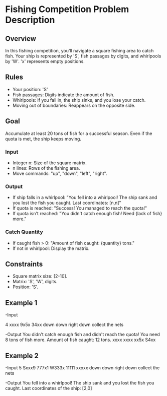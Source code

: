 # Fishing Competition Problem Description

## Overview
In this fishing competition, you'll navigate a square fishing area to catch fish. Your ship is represented by 'S', fish passages by digits, and whirlpools by 'W'. 'x' represents empty positions.

## Rules
- Your position: 'S'
- Fish passages: Digits indicate the amount of fish.
- Whirlpools: If you fall in, the ship sinks, and you lose your catch.
- Moving out of boundaries: Reappears on the opposite side.

## Goal
Accumulate at least 20 tons of fish for a successful season. Even if the quota is met, the ship keeps moving.

### Input
- Integer n: Size of the square matrix.
- n lines: Rows of the fishing area.
- Move commands: "up", "down", "left", "right".

### Output
- If ship falls in a whirlpool:
  "You fell into a whirlpool! The ship sank and you lost the fish you caught. Last coordinates: [n,n]"
- If quota is reached:
  "Success! You managed to reach the quota!"
- If quota isn't reached:
  "You didn't catch enough fish! Need {lack of fish} more."

### Catch Quantity
- If caught fish > 0: "Amount of fish caught: {quantity} tons."
- If not in whirlpool: Display the matrix.

## Constraints
- Square matrix size: [2-10].
- Matrix: 'S', 'W', digits.
- Position: 'S'.

## Example 1
-Input

4
xxxx
9x5x
34xx
down
down
right
down
collect the nets


-Output
You didn't catch enough fish and didn't reach the quota! You need 8 tons of fish more.
Amount of fish caught: 12 tons.
xxxx
xxxx
xx5x
S4xx

## Example 2
-Input
5
Sxxx9
777x1
W333x
11111
xxxxx
down
down
right
down
collect the nets

-Output
You fell into a whirlpool! The ship sank and you lost the fish you caught. Last coordinates of the ship: [2,0]


